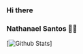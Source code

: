 ### Hi there 

<!--
**NathanaelSantos/NathanaelSantos** is a ✨ _special_ ✨ repository because its `README.md` (this file) appears on your GitHub profile.

Here are some ideas to get you started:

- 🔭 I’m currently working on ...
- 🌱 I’m currently learning ...
- 👯 I’m looking to collaborate on ...
- 🤔 I’m looking for help with ...
- 💬 Ask me about ...
- 📫 How to reach me: ...
- 😄 Pronouns: ...
- ⚡ Fun fact: ...
-->

### Nathanael Santos 👨‍💻

[![Github Stats](https://github-readme-stats.vercel.app/api?username=NathanaelSantos&show_icons=true&theme=darck&title_color=FFFFFF&icon_color=FFFFFF&text_color=FFFFFF&bg_color=DEG,E066FF,D15FEE,B452CD,BF3EFF,B23AEE,9A32CD,A020F0)]

